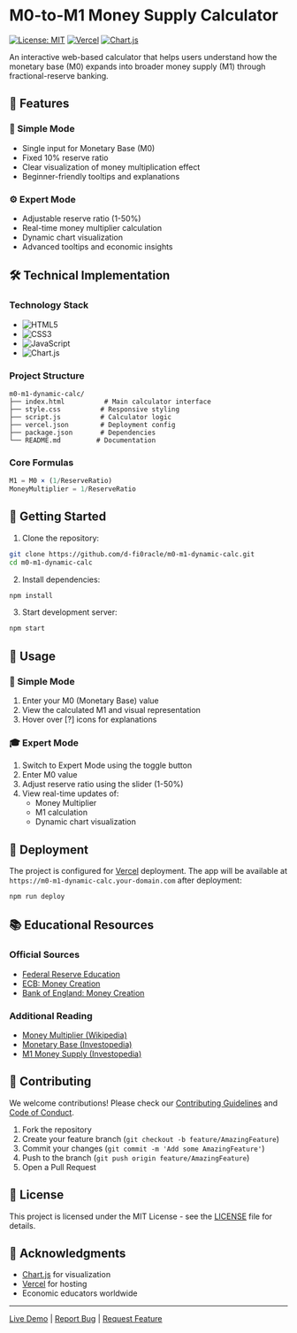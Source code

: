 # M0-to-M1 Money Supply Calculator

[![License: MIT](https://img.shields.io/badge/License-MIT-yellow.svg)](https://opensource.org/licenses/MIT)
[![Vercel](https://vercelbadge.vercel.app/api/your-username/m0-m1-dynamic-calc)](https://m0-m1-dynamic-calc.your-domain.com)
[![Chart.js](https://img.shields.io/badge/Chart.js-FF6384?style=flat&logo=chart.js&logoColor=white)](https://www.chartjs.org/)

An interactive web-based calculator that helps users understand how the monetary base (M0) expands into broader money supply (M1) through fractional-reserve banking.

## 🌟 Features

### 🔄 Simple Mode
- Single input for Monetary Base (M0)
- Fixed 10% reserve ratio
- Clear visualization of money multiplication effect
- Beginner-friendly tooltips and explanations

### ⚙️ Expert Mode
- Adjustable reserve ratio (1-50%)
- Real-time money multiplier calculation
- Dynamic chart visualization
- Advanced tooltips and economic insights

## 🛠 Technical Implementation

### Technology Stack
- ![HTML5](https://img.shields.io/badge/HTML5-E34F26?style=flat&logo=html5&logoColor=white)
- ![CSS3](https://img.shields.io/badge/CSS3-1572B6?style=flat&logo=css3&logoColor=white)
- ![JavaScript](https://img.shields.io/badge/JavaScript-F7DF1E?style=flat&logo=javascript&logoColor=black)
- ![Chart.js](https://img.shields.io/badge/Chart.js-FF6384?style=flat&logo=chart.js&logoColor=white)

### Project Structure
```
m0-m1-dynamic-calc/
├── index.html          # Main calculator interface
├── style.css          # Responsive styling
├── script.js          # Calculator logic
├── vercel.json        # Deployment config
├── package.json       # Dependencies
└── README.md         # Documentation
```

### Core Formulas
```javascript
M1 = M0 × (1/ReserveRatio)
MoneyMultiplier = 1/ReserveRatio
```

## 🚀 Getting Started

1. Clone the repository:
```bash
git clone https://github.com/d-fi0racle/m0-m1-dynamic-calc.git
cd m0-m1-dynamic-calc
```

2. Install dependencies:
```bash
npm install
```

3. Start development server:
```bash
npm start
```

## 📖 Usage

### 🔰 Simple Mode
1. Enter your M0 (Monetary Base) value
2. View the calculated M1 and visual representation
3. Hover over [?] icons for explanations

### 🎓 Expert Mode
1. Switch to Expert Mode using the toggle button
2. Enter M0 value
3. Adjust reserve ratio using the slider (1-50%)
4. View real-time updates of:
   - Money Multiplier
   - M1 calculation
   - Dynamic chart visualization

## 🚀 Deployment

The project is configured for [Vercel](https://vercel.com) deployment. The app will be available at `https://m0-m1-dynamic-calc.your-domain.com` after deployment:

```bash
npm run deploy
```

## 📚 Educational Resources

### Official Sources
- [Federal Reserve Education](https://www.federalreserveeducation.org/)
- [ECB: Money Creation](https://www.ecb.europa.eu/explainers/tell-me-more/html/money-creation.en.html)
- [Bank of England: Money Creation](https://www.bankofengland.co.uk/knowledgebank/how-is-money-created)

### Additional Reading
- [Money Multiplier (Wikipedia)](https://en.wikipedia.org/wiki/Money_multiplier)
- [Monetary Base (Investopedia)](https://www.investopedia.com/terms/m/monetarybase.asp)
- [M1 Money Supply (Investopedia)](https://www.investopedia.com/terms/m/m1.asp)

## 🤝 Contributing

We welcome contributions! Please check our [Contributing Guidelines](CONTRIBUTING.md) and [Code of Conduct](CODE_OF_CONDUCT.md).

1. Fork the repository
2. Create your feature branch (`git checkout -b feature/AmazingFeature`)
3. Commit your changes (`git commit -m 'Add some AmazingFeature'`)
4. Push to the branch (`git push origin feature/AmazingFeature`)
5. Open a Pull Request

## 📄 License

This project is licensed under the MIT License - see the [LICENSE](LICENSE) file for details.

## 🙏 Acknowledgments

- [Chart.js](https://www.chartjs.org/) for visualization
- [Vercel](https://vercel.com) for hosting
- Economic educators worldwide

---
[Live Demo](https://m0-m1-dynamic-calc.your-domain.com) | [Report Bug](https://github.com/your-username/m0-m1-dynamic-calc/issues) | [Request Feature](https://github.com/your-username/m0-m1-dynamic-calc/issues)
````
